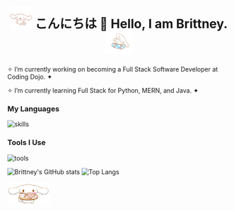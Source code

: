 <h1 align="center">
  <img height="50" src="https://github.com/brittneyperez/brittneyperez/blob/63837904ae6e686b250ddab2f647fe4c3999ee9b/assets/cinnamoroll_floating.gif">
  こんにちは 🌸 Hello, I am Brittney. 
  <img height="50" src="https://github.com/brittneyperez/brittneyperez/blob/9eaa98877a012149b7f9b623830cbd2b424edde0/assets/cinnamoroll_skating.gif">
</h1>


<!-- <p align="center">
  Visitor count<br>
  <img src="https://profile-counter.glitch.me/brittneyperez/count.svg" />
</p> -->


✧ I’m currently working on becoming a Full Stack Software Developer at Coding Dojo. ✦

✧ I’m currently learning Full Stack for Python, MERN, and Java. ✦



<!-- Here are some ideas to get you started:
- 🔭 I’m currently working on becoming a Full Stack Software Developer at Coding Dojo.
- 🌱 I’m currently learning Full Stack for Python, MERN, and Java.
- 👯 I’m looking to collaborate on ... 
- 🤔 I’m looking for help with ...
- 💬 Ask me about ...
- 📫 How to reach me: ...
- 😄 Pronouns: ...
- ⚡ Fun fact: ... -->


### My Languages
![skills](https://skillicons.dev/icons?i=html,css,js,python,mysql,flask,bootstrap,nodejs,react,mongodb)

### Tools I Use
![tools](https://skillicons.dev/icons?i=bash,vscode,git,github)

<img src="https://github-readme-stats-one-bice.vercel.app/api?username=brittneyperez&count_private=true&theme=dracula&show_icons=true&include_all_commits=true&role=OWNER,ORGANIZATION_MEMBER,COLLABORATOR" alt="Brittney's GitHub stats" height="185px" /> <img src="https://github-readme-stats-one-bice.vercel.app/api/top-langs/?username=brittneyperez&layout=compact&langs_count=8&theme=dracula&role=OWNER,ORGANIZATION_MEMBER" alt="Top Langs" height="185px" />

<img height="50" src="https://github.com/brittneyperez/brittneyperez/blob/63837904ae6e686b250ddab2f647fe4c3999ee9b/assets/cinnamoroll_treating.gif">

